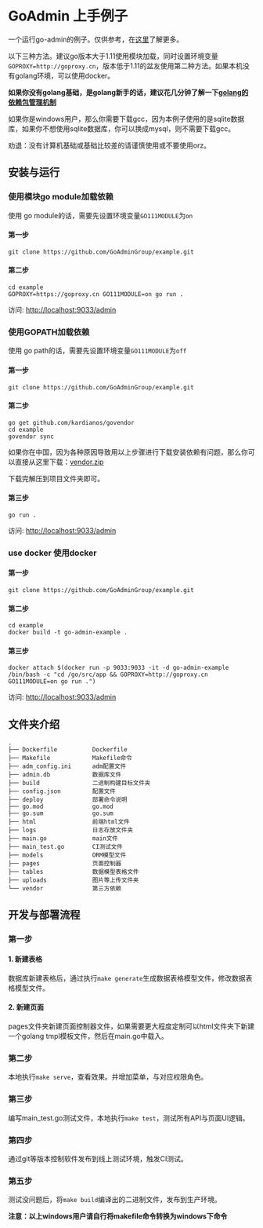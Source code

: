 # GoAdmin 上手例子

一个运行go-admin的例子。仅供参考，在[这里](http://www.go-admin.cn)了解更多。

以下三种方法。建议go版本大于1.11使用模块加载，同时设置环境变量```GOPROXY=http://goproxy.cn```，版本低于1.11的盆友使用第二种方法。如果本机没有golang环境，可以使用docker。

**如果你没有golang基础，是golang新手的话，建议花几分钟了解一下[golang的依赖包管理机制](https://ms.logger.im/search?q=golang%20%E4%BE%9D%E8%B5%96%E7%AE%A1%E7%90%86)**

如果你是windows用户，那么你需要下载gcc，因为本例子使用的是sqlite数据库，如果你不想使用sqlite数据库，你可以换成mysql，则不需要下载gcc。

劝退：没有计算机基础或基础比较差的请谨慎使用或不要使用orz。

## 安装与运行

### 使用模块go module加载依赖

使用 go module的话，需要先设置环境变量```GO111MODULE```为```on```

#### 第一步

```shell
git clone https://github.com/GoAdminGroup/example.git
```

#### 第二步

```shell
cd example
GOPROXY=https://goproxy.cn GO111MODULE=on go run .
```

访问: [http://localhost:9033/admin](http://localhost:9033/admin)

### 使用GOPATH加载依赖

使用 go path的话，需要先设置环境变量```GO111MODULE```为```off```

#### 第一步

```shell
git clone https://github.com/GoAdminGroup/example.git
```

#### 第二步

```shell
go get github.com/kardianos/govendor
cd example
govendor sync
```

如果你在中国，因为各种原因导致用以上步骤进行下载安装依赖有问题，那么你可以直接从这里下载：[vendor.zip](http://file.go-admin.cn/go_admin/vendor/v1_2_18/vendor.zip)

下载完解压到项目文件夹即可。

#### 第三步

```shell
go run .
```

访问: [http://localhost:9033/admin](http://localhost:9033/admin)

### use docker 使用docker

#### 第一步

```shell
git clone https://github.com/GoAdminGroup/example.git
```

#### 第二步

```shell
cd example
docker build -t go-admin-example .
```

#### 第三步

```shell
docker attach $(docker run -p 9033:9033 -it -d go-admin-example /bin/bash -c "cd /go/src/app && GOPROXY=http://goproxy.cn GO111MODULE=on go run .")
```

访问: [http://localhost:9033/admin](http://localhost:9033/admin)

## 文件夹介绍

```
.
├── Dockerfile          Dockerfile
├── Makefile            Makefile命令
├── adm_config.ini      adm配置文件
├── admin.db            数据库文件
├── build               二进制构建目标文件夹
├── config.json         配置文件
├── deploy              部署命令说明
├── go.mod              go.mod
├── go.sum              go.sum
├── html                前端html文件
├── logs                日志存放文件夹
├── main.go             main文件
├── main_test.go        CI测试文件
├── models              ORM模型文件
├── pages               页面控制器
├── tables              数据模型表格文件
├── uploads             图片等上传文件夹
└── vendor              第三方依赖
```

## 开发与部署流程

### 第一步

#### 1. 新建表格

数据库新建表格后，通过执行```make generate```生成数据表格模型文件，修改数据表格模型文件。

#### 2. 新建页面

pages文件夹新建页面控制器文件，如果需要更大程度定制可以html文件夹下新建一个golang tmpl模板文件，然后在main.go中载入。

### 第二步

本地执行```make serve```，查看效果。并增加菜单，与对应权限角色。

### 第三步

编写main_test.go测试文件，本地执行```make test```，测试所有API与页面UI逻辑。

### 第四步

通过git等版本控制软件发布到线上测试环境，触发CI测试。

### 第五步

测试没问题后，将```make build```编译出的二进制文件，发布到生产环境。


**注意：以上windows用户请自行将makefile命令转换为windows下命令**